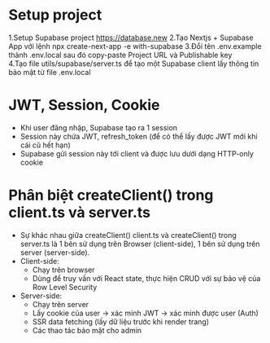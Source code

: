 # Setup project

1.Setup Supabase project https://database.new
2.Tạo Nextjs + Supabase App với lệnh npx create-next-app -e with-supabase
3.Đổi tên .env.example thành .env.local sau đó copy-paste Project URL và Publishable key  
4.Tạo file utils/supabase/server.ts để tạo một Supabase client lấy thông tin bảo mật từ file .env.local

# JWT, Session, Cookie

- Khi user đăng nhập, Supabase tạo ra 1 session
- Session này chứa JWT, refresh_token (để có thể lấy được JWT mới khi cái cũ hết hạn)
- Supabase gửi session này tới client và được lưu dưới dạng HTTP-only cookie

# Phân biệt createClient() trong client.ts và server.ts

- Sự khác nhau giữa createClient() client.ts và createClient() trong server.ts là 1 bên sử dụng trên Browser (client-side), 1 bên sử dụng trên server (server-side).
- Client-side:
  - Chạy trên browser
  - Dùng để truy vấn với React state, thực hiện CRUD với sự bảo vệ của Row Level Security
- Server-side:
  - Chạy trên server
  - Lấy cookie của user -> xác minh JWT -> xác minh được user (Auth)
  - SSR data fetching (lấy dữ liệu trước khi render trang)
  - Các thao tác bảo mật cho admin
